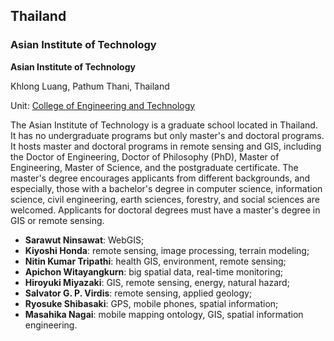 ## Thailand

### Asian Institute of Technology

**Asian Institute of Technology**

Khlong Luang, Pathum Thani, Thailand

Unit: [College of Engineering and Technology](https://rsgis.ait.ac.th/main/)

The Asian Institute of Technology is a graduate school located in Thailand. It has no undergraduate programs but only master's and doctoral programs. It hosts master and doctoral programs in remote sensing and GIS, including the Doctor of Engineering, Doctor of Philosophy (PhD), Master of Engineering, Master of Science, and the postgraduate certificate. The master's degree encourages applicants from different backgrounds, and especially, those with a bachelor's degree in computer science, information science, civil engineering, earth sciences, forestry, and social sciences are welcomed. Applicants for doctoral degrees must have a master's degree in GIS or remote sensing.

- **Sarawut Ninsawat**: WebGIS;
- **Kiyoshi Honda**: remote sensing, image processing, terrain modeling;
- **Nitin Kumar Tripathi**: health GIS, environment, remote sensing;
- **Apichon Witayangkurn**: big spatial data, real-time monitoring;
- **Hiroyuki Miyazaki**: GIS, remote sensing, energy, natural hazard;
- **Salvator G. P. Virdis**: remote sensing, applied geology;
- **Ryosuke Shibasaki**: GPS, mobile phones, spatial information;
- **Masahika Nagai**: mobile mapping ontology, GIS, spatial information engineering.
